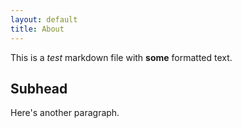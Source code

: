 ```yaml
---
layout: default
title: About
---
```

This is a *test* markdown
file with **some**
formatted text.

## Subhead

Here's another paragraph.
